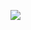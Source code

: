 ![](https://cdn.dribbble.com/users/12067094/screenshots/19486390/media/6ceb9ab96d4bfaaf2bc38f162d1b86f1.png)
